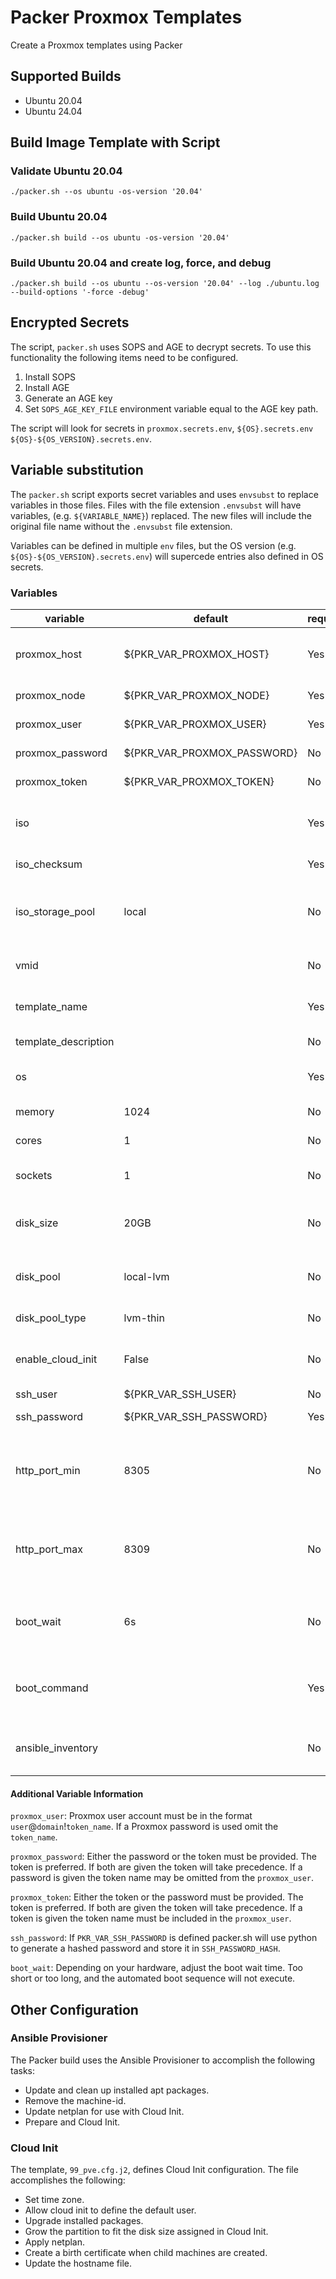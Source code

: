 # Packer Proxmox Templates

Create a Proxmox templates using Packer

## Supported Builds

- Ubuntu 20.04
- Ubuntu 24.04

## Build Image Template with Script

### Validate Ubuntu 20.04

```shell
./packer.sh --os ubuntu -os-version '20.04'
```

### Build Ubuntu 20.04

```shell
./packer.sh build --os ubuntu -os-version '20.04'
```

### Build Ubuntu 20.04 and create log, force, and debug

```shell
./packer.sh build --os ubuntu --os-version '20.04' --log ./ubuntu.log --build-options '-force -debug'
```

## Encrypted Secrets

The script, `packer.sh` uses SOPS and AGE to decrypt secrets.  To use this functionality the following items need to be configured.

1. Install SOPS
2. Install AGE
3. Generate an AGE key
4. Set `SOPS_AGE_KEY_FILE` environment variable equal to the AGE key path.

The script will look for secrets in `proxmox.secrets.env`, `${OS}.secrets.env` `${OS}-${OS_VERSION}.secrets.env`.

## Variable substitution

The `packer.sh` script exports secret variables and uses `envsubst` to replace variables in those files.  Files with the file extension `.envsubst` will have variables, (e.g. `${VARIABLE_NAME}`) replaced.  The new files will include the original file name without the `.envsubst` file extension.

Variables can be defined in multiple `env` files, but the OS version (e.g. `${OS}-${OS_VERSION}.secrets.env`) will supercede entries also defined in OS secrets.

### Variables

| variable             | default                     | required | description                                      |
| -------------------- | --------------------------- | -------- | ------------------------------------------------ |
| proxmox_host         | ${PKR_VAR_PROXMOX_HOST}     | Yes      | Proxmox FQDN host name and port                  |
| proxmox_node         | ${PKR_VAR_PROXMOX_NODE}     | Yes      | Proxmox node name                                |
| proxmox_user         | ${PKR_VAR_PROXMOX_USER}     | Yes      | Proxmox user name                                |
| proxmox_password     | ${PKR_VAR_PROXMOX_PASSWORD} | No       | Proxmox password                                 |
| proxmox_token        | ${PKR_VAR_PROXMOX_TOKEN}    | No       | Proxmox api token                                |
| iso                  |                             | Yes      | URL to an ISO which will upload to Proxmox       |
| iso_checksum         |                             | Yes      | Checksum of the ISO                              |
| iso_storage_pool     | local                       | No       | Proxmox storage pool to upload the ISO           |
| vmid                 |                             | No       | Proxmox virtual machine ID                       |
| template_name        |                             | Yes      | Name of template in Proxmox                      |
| template_description |                             | No       | Proxmox notes field                              |
| os                   |                             | Yes      | Operating system type                            |
| memory               | 1024                        | No       | Memory in MB                                     |
| cores                | 1                           | No       | Number of CPU cores                              |
| sockets              | 1                           | No       | Number of CPU sockets                            |
| disk_size            | 20GB                        | No       | The size of the disk including a unit suffix     |
| disk_pool            | local-lvm                   | No       | Name of Proxmox storage pool                     |
| disk_pool_type       | lvm-thin                    | No       | Type of the pool                                 |
| enable_cloud_init    | False                       | No       | Add Cloud init drive to disk_pool location       |
| ssh_user             | ${PKR_VAR_SSH_USER}         | No       | SSH user                                         |
| ssh_password         | ${PKR_VAR_SSH_PASSWORD}     | Yes      | SSH password                                     |
| http_port_min        | 8305                        | No       | Minimum port number for the Packer HTTP server   |
| http_port_max        | 8309                        | No       | Maximum port number for the Packer HTTP server   |
| boot_wait            | 6s                          | No       | Seconds to wait before entering the boot command |
| boot_command         |                             | Yes      | Boot command to auto install Ubuntu              |
| ansible_inventory    |                             | No       | Path to existing Ansible inventory               |

#### Additional Variable Information

`proxmox_user`: Proxmox user account must be in the format `user`@`domain`!`token_name`.  If a Proxmox password is used omit the `token_name`.

`proxmox_password`: Either the password or the token must be provided.  The token is preferred.  If both are given the token will take precedence. If a password is given the token name may be omitted from the `proxmox_user`.

`proxmox_token`: Either the token or the password must be provided.  The token is preferred.  If both are given the token will take precedence. If a token is given the token name must be included in the `proxmox_user`.

`ssh_password`: If `PKR_VAR_SSH_PASSWORD` is defined packer.sh will use python to generate a hashed password and store it in `SSH_PASSWORD_HASH`.

`boot_wait`: Depending on your hardware, adjust the boot wait time.  Too short or too long, and the automated boot sequence will not execute.

## Other Configuration

### Ansible Provisioner

The Packer build uses the Ansible Provisioner to accomplish the following tasks:

- Update and clean up installed apt packages.
- Remove the machine-id.
- Update netplan for use with Cloud Init.
- Prepare and Cloud Init.

### Cloud Init

The template, `99_pve.cfg.j2`, defines Cloud Init configuration. The file accomplishes the following:

- Set time zone.
- Allow cloud init to define the default user.
- Upgrade installed packages.
- Grow the partition to fit the disk size assigned in Cloud Init.
- Apply netplan.
- Create a birth certificate when child machines are created.
- Update the hostname file.
